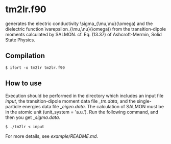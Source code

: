 # tm2lr.f90
generates the electric conductivity \sigma_{\mu,\nu}(\omega) and the dielectric function \varepsilon_{\mu,\nu}(\omega)) from the transition-dipole moments calculated by SALMON.
cf. Eq. (13.37) of Ashcroft-Mermin, Solid State Physics.

## Compilation
```
$ ifort -o tm2lr tm2lr.f90 
```

## How to use

Execution should be performed in the directory which includes an input file *input*, the transition-dipole moment data file *<sysname>_tm.data*, and the single-particle energies data file *<sysname>_eigen.data*.
The calculation of SALMON must be in the atomic unit (unit_system = 'a.u.').
Run the following command, and then you get *<sysname>_sigma.data*.
```
$ ./tm2lr < input
```
For more details, see *example/README.md*.

